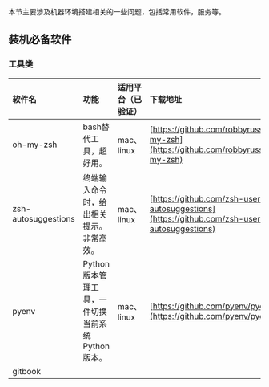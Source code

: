 本节主要涉及机器环境搭建相关的一些问题，包括常用软件，服务等。

## 装机必备软件

### 工具类

| 软件名 | 功能 | 适用平台（已验证） | 下载地址 | 备注 |
| :--- | :--- | :--- | :--- | :--- |
| oh-my-zsh | bash替代工具，超好用。 | mac、linux | [https://github.com/robbyrussell/oh-my-zsh](https://github.com/robbyrussell/oh-my-zsh) |  |
| zsh-autosuggestions | 终端输入命令时，给出相关提示。非常高效。 | mac、linux | [https://github.com/zsh-users/zsh-autosuggestions](https://github.com/zsh-users/zsh-autosuggestions) |  |
| pyenv | Python版本管理工具，一件切换当前系统Python版本。 | mac、linux | [https://github.com/pyenv/pyenv](https://github.com/pyenv/pyenv) |  |
| gitbook |  |  |  |  |



